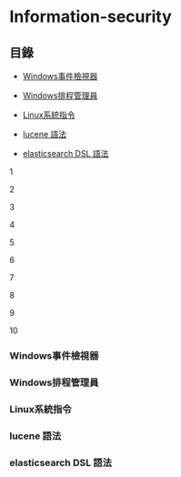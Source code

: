 # Information-security
## 目錄

* [Windows事件檢視器](#windows事件檢視器)

* [Windows排程管理員](#Windows排程管理員)

* [Linux系統指令](#Linux系統指令)

* [lucene 語法](#lucene)

* [elasticsearch DSL 語法](#elasticsearch)

1

2

3

4

5

6

7

8

9

10

### Windows事件檢視器
### Windows排程管理員
### Linux系統指令
### lucene 語法
### elasticsearch DSL 語法
